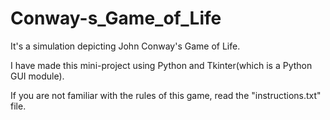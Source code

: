 # Conway-s_Game_of_Life

It's a simulation depicting John Conway's Game of Life.

I have made this mini-project using Python and Tkinter(which is a Python GUI module).

If you are not familiar with the rules of this game, read the "instructions.txt" file.
